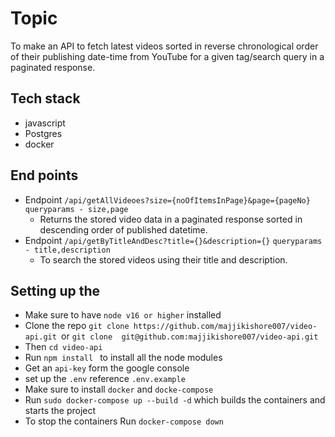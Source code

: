 # Topic
To make an API to fetch latest videos sorted in reverse chronological order of their publishing date-time from YouTube for a given tag/search query in a paginated response.

## Tech stack
- javascript
- Postgres
- docker

## End points
- Endpoint `/api/getAllVideoes?size={noOfItemsInPage}&page={pageNo}`
    `queryparams - size,page`
    - Returns the stored video data in a paginated response sorted in descending order of published datetime.
- Endpoint `/api/getByTitleAndDesc?title={}&description={}`
     `queryparams - title,description`
    - To search the stored videos using their title and description.

## Setting up the 

- Make sure to  have  `node v16 or higher` installed 
- Clone the repo `git clone https://github.com/majjikishore007/video-api.git `or `git clone  git@github.com:majjikishore007/video-api.git` 
- Then `cd video-api`
- Run `npm install ` to install all the node modules 
- Get an `api-key` form the google console
- set up the `.env` reference `.env.example`   
- Make sure to install `docker` and `docke-compose`
- Run `sudo docker-compose up --build -d` which builds the containers and starts the project
- To stop the containers Run `docker-compose down`

